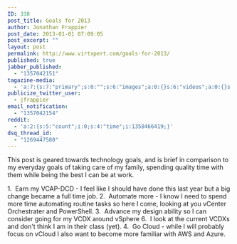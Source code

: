 ```yaml
---
ID: 338
post_title: Goals for 2013
author: Jonathan Frappier
post_date: 2013-01-01 07:09:05
post_excerpt: ""
layout: post
permalink: http://www.virtxpert.com/goals-for-2013/
published: true
jabber_published:
  - "1357042151"
tagazine-media:
  - 'a:7:{s:7:"primary";s:0:"";s:6:"images";a:0:{}s:6:"videos";a:0:{}s:11:"image_count";i:0;s:6:"author";s:7:"7110326";s:7:"blog_id";s:8:"38472741";s:9:"mod_stamp";s:19:"2013-01-01 12:09:06";}'
publicize_twitter_user:
  - jfrappier
email_notification:
  - "1357042154"
reddit:
  - 'a:2:{s:5:"count";i:0;s:4:"time";i:1358466419;}'
dsq_thread_id:
  - "1269447580"
---
```

This post is geared towards technology goals, and is brief in comparison to my everyday goals of taking care of my family, spending quality time with them while being the best I can be at work.

1.  Earn my VCAP-DCD - I feel like I should have done this last year but a big change became a full time job.
2.  Automate more - I know I need to spend more time automating routine tasks so here I come, looking at you vCenter Orchestrater and PowerShell.
3.  Advance my design ability so I can consider going for my VCDX around vSphere 6.  I look at the current VCDXs and don't think I am in their class (yet).
4.  Go Cloud - while I will probably focus on vCloud I also want to become more familiar with AWS and Azure.